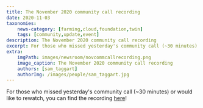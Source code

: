 ```yaml
---
title: The November 2020 community call recording
date: 2020-11-03
taxonomies:
    news-category: [farming,cloud,foundation,twin]
    tags: [community,update,event]
description: The November 2020 community call recording
excerpt: For those who missed yesterday's community call (~30 minutes) or would like to rewatch, you can find the recording within!
extra:
    imgPath: images/newsroom/novcommcallrecording.png
    image_caption: The November 2020 community call recording
    authors: [sam_taggart]
    authorImg: /images/people/sam_taggart.jpg
---
```


For those who missed yesterday's community call (~30 minutes) or would like to rewatch, you can find the recording [here](https://www.youtube.com/watch?v=KpU7wb2jmyg)!